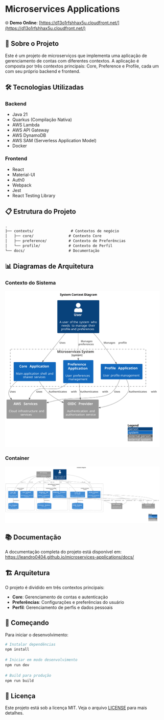 # Microservices Applications

🌐 **Demo Online**: [https://d13o1rfshhax5u.cloudfront.net/](https://d13o1rfshhax5u.cloudfront.net/)

## 🚀 Sobre o Projeto

Este é um projeto de microserviços que implementa uma aplicação de gerenciamento de contas com diferentes contextos. A aplicação é composta por três contextos principais: Core, Preference e Profile, cada um com seu próprio backend e frontend.

## 🛠️ Tecnologias Utilizadas

### Backend
- Java 21
- Quarkus (Compilação Nativa)
- AWS Lambda
- AWS API Gateway
- AWS DynamoDB
- AWS SAM (Serverless Application Model)
- Docker

### Frontend
- React
- Material-UI
- Auth0
- Webpack
- Jest
- React Testing Library

## 📋 Estrutura do Projeto

```
.
├── contexts/                 # Contextos de negócio
│   ├── core/                # Contexto Core
│   ├── preference/          # Contexto de Preferências
│   └── profile/             # Contexto de Perfil
└── docs/                    # Documentação
```

## 📊 Diagramas de Arquitetura

### Contexto do Sistema
![Diagrama de Contexto](docs/diagram/c4-model/images/C4_SystemContext.svg)

### Container
![Diagrama de Container](docs/diagram/c4-model/images/C4_Container.svg)

## 📚 Documentação

A documentação completa do projeto está disponível em:
<a href="https://leandro0404.github.io/microservices-applications/docs/" target="_blank">https://leandro0404.github.io/microservices-applications/docs/</a>

## 🏗️ Arquitetura

O projeto é dividido em três contextos principais:

- **Core**: Gerenciamento de contas e autenticação
- **Preferências**: Configurações e preferências do usuário
- **Perfil**: Gerenciamento de perfis e dados pessoais

## 🚀 Começando

Para iniciar o desenvolvimento:

```bash
# Instalar dependências
npm install

# Iniciar em modo desenvolvimento
npm run dev

# Build para produção
npm run build
```

## 📝 Licença

Este projeto está sob a licença MIT. Veja o arquivo [LICENSE](LICENSE) para mais detalhes.

